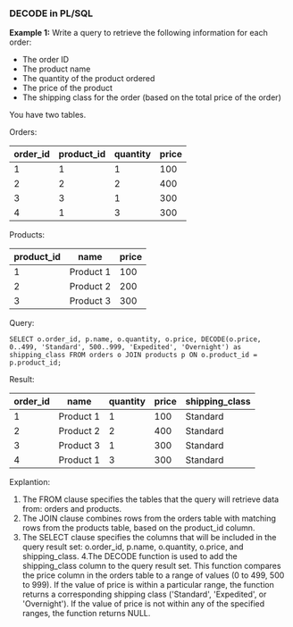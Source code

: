 ### DECODE in PL/SQL

**Example 1:** Write a query to retrieve the following information for each order:

- The order ID
- The product name
- The quantity of the product ordered
- The price of the product
- The shipping class for the order (based on the total price of the order)

You have two tables.

Orders:

| order_id | product_id | quantity | price |
| -------- | ---------- | -------- | ----- |
| 1        | 1          | 1        | 100   |
| 2        | 2          | 2        | 400   |
| 3        | 3          | 1        | 300   |
| 4        | 1          | 3        | 300   |

Products:

| product_id | name       | price |
| ---------- | ---------- | ----- |
| 1          | Product 1  | 100   |
| 2          | Product 2  | 200   |
| 3          | Product 3  | 300   |

Query: 

`SELECT o.order_id, p.name, o.quantity, o.price,
  DECODE(o.price, 0..499, 'Standard', 500..999, 'Expedited', 'Overnight') as shipping_class
FROM orders o
JOIN products p
  ON o.product_id = p.product_id;`

Result: 

| order_id | name       | quantity | price | shipping_class |
| -------- | ---------- | -------- | ----- | -------------- |
| 1        | Product 1  | 1        | 100   | Standard       |
| 2        | Product 2  | 2        | 400   | Standard       |
| 3        | Product 3  | 1        | 300   | Standard       |
| 4        | Product 1  | 3        | 300   | Standard       |     
         
Explantion:

1. The FROM clause specifies the tables that the query will retrieve data from: orders and products.
2. The JOIN clause combines rows from the orders table with matching rows from the products table, based on the product_id column.
3. The SELECT clause specifies the columns that will be included in the query result set: o.order_id, p.name, o.quantity, o.price, and shipping_class.
4.The DECODE function is used to add the shipping_class column to the query result set. This function compares the price column in the orders table to a range of values (0 to 499, 500 to 999). If the value of price is within a particular range, the function returns a corresponding shipping class ('Standard', 'Expedited', or 'Overnight'). If the value of price is not within any of the specified ranges, the function returns NULL.
